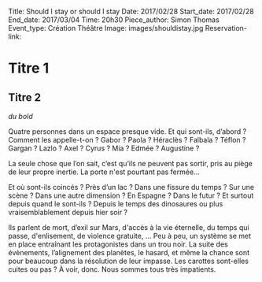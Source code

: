 Title: Should I stay or should I stay
Date: 2017/02/28
Start_date: 2017/02/28
End_date: 2017/03/04
Time: 20h30
Piece_author: Simon Thomas
Event_type: Création Théâtre
Image: images/shouldistay.jpg
Reservation-link:

# Titre 1
## Titre 2

*du bold*

Quatre personnes dans un espace presque vide. Et qui sont-ils, d’abord ? Comment les appelle-t-on ? Gabor ? Paola ? Héraclès ? Falbala ? Téflon ? Gargan ? Lazlo ? Axel ? Cyrus ? Mia ? Edmée ? Augustine ?

La seule chose que l’on sait, c’est qu’ils ne peuvent pas sortir, pris au piège de leur propre inertie. La porte n'est pourtant pas fermée...

Et où sont-ils coincés ? Près d’un lac ? Dans une fissure du temps ? Sur une scène ? Dans une autre dimension ? En Espagne ? Dans le futur ? Et surtout depuis quand le sont-ils ? Depuis le temps des dinosaures ou plus vraisemblablement depuis hier soir ?

Ils parlent de mort, d’exil sur Mars, d'accès à la vie éternelle, du temps qui passe, d'enlisement, de violence gratuite, ... Peu à peu, un système se met en place entraînant les protagonistes dans un trou noir. La suite des évènements, l’alignement des planètes, le hasard, et même la chance sont pour beaucoup dans la résolution de leur impasse. Les carottes sont-elles cuites ou pas ? À voir, donc. Nous sommes tous très impatients.
